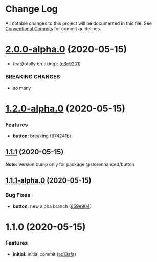 # Change Log

All notable changes to this project will be documented in this file.
See [Conventional Commits](https://conventionalcommits.org) for commit guidelines.

# [2.0.0-alpha.0](https://github.com/chrispcode/storenhanced/compare/@storenhanced/button@1.2.0-alpha.0...@storenhanced/button@2.0.0-alpha.0) (2020-05-15)


* feat(totally breaking): ([c8c9201](https://github.com/chrispcode/storenhanced/commit/c8c92015cae950079b39255870164c9885507f7a))


### BREAKING CHANGES

* so many





# [1.2.0-alpha.0](https://github.com/chrispcode/storenhanced/compare/@storenhanced/button@1.1.1...@storenhanced/button@1.2.0-alpha.0) (2020-05-15)


### Features

* **button:** breaking ([674241b](https://github.com/chrispcode/storenhanced/commit/674241be360f77fb5e873be77beae2917707734c))





## [1.1.1](https://github.com/chrispcode/storenhanced/compare/@storenhanced/button@1.1.1-alpha.0...@storenhanced/button@1.1.1) (2020-05-15)

**Note:** Version bump only for package @storenhanced/button





## [1.1.1-alpha.0](https://github.com/chrispcode/storenhanced/compare/@storenhanced/button@1.1.0...@storenhanced/button@1.1.1-alpha.0) (2020-05-15)


### Bug Fixes

* **button:** new alpha branch ([659e904](https://github.com/chrispcode/storenhanced/commit/659e904de93c30ce9c2556ef195bd0f379e1314a))





# 1.1.0 (2020-05-15)


### Features

* **initial:** initial commit ([ac13afa](https://github.com/chrispcode/storenhanced/commit/ac13afaa497531786519412a0de9071ea4443d9f))
